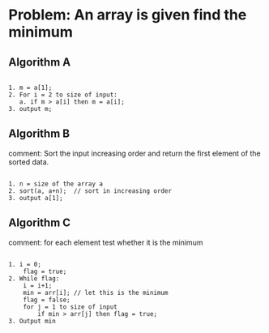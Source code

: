 # Problem: An array is given find the minimum

## Algorithm A

```

1. m = a[1];
2. For i = 2 to size of input:
   a. if m > a[i] then m = a[i];
3. output m;

```

## Algorithm B

comment: Sort the input increasing order and return the first element of the sorted data.

```

1. n = size of the array a
2. sort(a, a+n);  // sort in increasing order
3. output a[1];

```

## Algorithm C

comment: for each element test whether it is the minimum

```

1. i = 0;
    flag = true;
2. While flag:
    i = i+1;
    min = arr[i]; // let this is the minimum
    flag = false;
    for j = 1 to size of input
        if min > arr[j] then flag = true;
3. Output min

```
